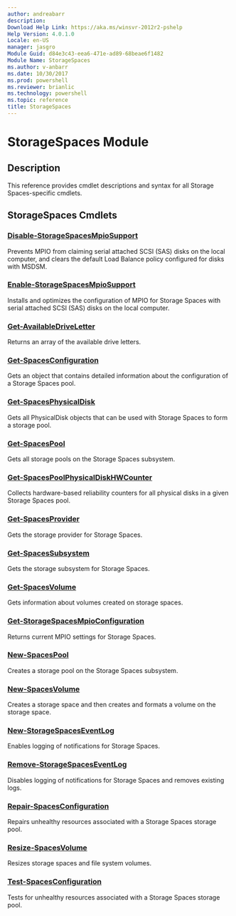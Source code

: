 ```yaml
---
author: andreabarr
description: 
Download Help Link: https://aka.ms/winsvr-2012r2-pshelp
Help Version: 4.0.1.0
Locale: en-US
manager: jasgro
Module Guid: d84e3c43-eea6-471e-ad89-68beae6f1482
Module Name: StorageSpaces
ms.author: v-anbarr
ms.date: 10/30/2017
ms.prod: powershell
ms.reviewer: brianlic
ms.technology: powershell
ms.topic: reference
title: StorageSpaces
---
```


# StorageSpaces Module
## Description
This reference provides cmdlet descriptions and syntax for all Storage Spaces-specific cmdlets. 

## StorageSpaces Cmdlets
### [Disable-StorageSpacesMpioSupport](./Disable-StorageSpacesMpioSupport.md)
Prevents MPIO from claiming serial attached SCSI (SAS) disks on the local computer, and clears the default Load Balance policy configured for disks with MSDSM.

### [Enable-StorageSpacesMpioSupport](./Enable-StorageSpacesMpioSupport.md)
Installs and optimizes the configuration of MPIO for Storage Spaces with serial attached SCSI (SAS) disks on the local computer.

### [Get-AvailableDriveLetter](./Get-AvailableDriveLetter.md)
Returns an array of the available drive letters.

### [Get-SpacesConfiguration](./Get-SpacesConfiguration.md)
Gets an object that contains detailed information about the configuration of a Storage Spaces pool.

### [Get-SpacesPhysicalDisk](./Get-SpacesPhysicalDisk.md)
Gets all PhysicalDisk objects that can be used with Storage Spaces to form a storage pool.

### [Get-SpacesPool](./Get-SpacesPool.md)
Gets all storage pools on the Storage Spaces subsystem.

### [Get-SpacesPoolPhysicalDiskHWCounter](./Get-SpacesPoolPhysicalDiskHWCounter.md)
Collects hardware-based reliability counters for all physical disks in a given Storage Spaces pool.

### [Get-SpacesProvider](./Get-SpacesProvider.md)
Gets the storage provider for Storage Spaces.

### [Get-SpacesSubsystem](./Get-SpacesSubsystem.md)
Gets the storage subsystem for Storage Spaces.

### [Get-SpacesVolume](./Get-SpacesVolume.md)
Gets information about volumes created on storage spaces.

### [Get-StorageSpacesMpioConfiguration](./Get-StorageSpacesMpioConfiguration.md)
Returns current MPIO settings for Storage Spaces.

### [New-SpacesPool](./New-SpacesPool.md)
Creates a storage pool on the Storage Spaces subsystem.

### [New-SpacesVolume](./New-SpacesVolume.md)
Creates a storage space and then creates and formats a volume on the storage space.

### [New-StorageSpacesEventLog](./New-StorageSpacesEventLog.md)
Enables logging of notifications for Storage Spaces.

### [Remove-StorageSpacesEventLog](./Remove-StorageSpacesEventLog.md)
Disables logging of notifications for Storage Spaces and removes existing logs.

### [Repair-SpacesConfiguration](./Repair-SpacesConfiguration.md)
Repairs unhealthy resources associated with a Storage Spaces storage pool.

### [Resize-SpacesVolume](./Resize-SpacesVolume.md)
Resizes storage spaces and file system volumes.

### [Test-SpacesConfiguration](./Test-SpacesConfiguration.md)
Tests for unhealthy resources associated with a Storage Spaces storage pool.

